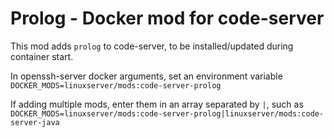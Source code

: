 # Prolog - Docker mod for code-server

This mod adds `prolog` to code-server, to be installed/updated during container start.

In openssh-server docker arguments, set an environment variable `DOCKER_MODS=linuxserver/mods:code-server-prolog`

If adding multiple mods, enter them in an array separated by `|`, such as `DOCKER_MODS=linuxserver/mods:code-server-prolog|linuxserver/mods:code-server-java`


